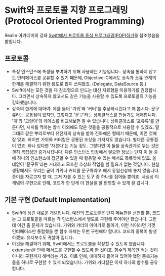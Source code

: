 # Swift와 프로토콜 지향 프로그래밍 (Protocol Oriented Programming)

Realm 아카데미의 강좌 [Swift에서 프로토콜 중심 프로그래밍(POP)하기](https://academy.realm.io/kr/posts/protocol-oriented-programming-in-swift/)를 참조했음을 밝힙니다.

## 프로토콜
- 특정 인스턴스에 특성을 부여하기 위해 사용하는 기능입니다.. 상속을 통하지 않고도 인터페이스를 공유할 수 있기 때문에, Objective-C에서도 상속과 소유 관계의 한계를 해결하기 위한 용도로 많이 쓰여왔죠. (Delegate, DataSource 등.)
- Swift에서는 모든 것을 다 참조형으로 만드는 대신 자료형을 이용하기를 권장합니다. 그러면서 상속하지 않고서도 같은 기능을 사용할 수 있도록 프로토콜의 기능을 강화했습니다.
- 상속의 한계에 대하여: 예를 들어 '가위'와 '커터'를 추상화시킨다고 해 봅시다. 문구류라는 공통점이 있지만, 그렇다고 '문구'라는 상위클래스를 만들기도 애매합니다. '개'와 '고양이'의 케이스를 비교해보면 알 수 있습니다. 상위클래스로 '포유류'를 만든다면, 새끼를 먹이는 방식 이외에도 많은 것들을 공통적으로 사용할 수 있겠죠. 말 그대로 같은 뿌리로부터 유전자의 상속을 받아 진화해온 형태기 때문에, 이런 것에 잘 맞죠. 하지만 가위와 커터칼은 공통된 조상을 가지지도 않습니다. 별다른 공통점이 없죠. 하나 있다면 '자른다'는 기능 정도. 그렇다면 이 둘을 상속관계로 묶는 것은 괜히 복잡성만 증가시킵니다. 다른 인스턴스 입장에서 필요한 정보는 단지 이 둘 중에 하나의 인스턴스에 접근할 수 있을 때 활용할 수 있는 메서드 목록밖에 없죠. 쓸데없이 '문구류'라는 거대하고 모호한 추상화 작업을 할 필요가 없는 것입니다. 현실 생활에서도 우리는 굳이 가위나 커터를 문구류라고 해서 동일선상에 놓지 않습니다. 종이를 자르고자 할 때, 그저 자를 수 있는 도구 중 하나를 집어들 뿐이죠. 사실상 이 개념의 구현으로 인해, 코드가 한 단계 더 현실을 잘 반영할 수 있게 된 겁니다.

## 기본 구현 (Default Implementation)
- Swift에 생긴 새로운 개념입니다. 예전의 프로토콜은 단지 메뉴판을 선언할 뿐, 코드는 그 프로토콜을 따르는 각 인스턴스에서 별도로 구현해 주어야만 했습니다. 그런데 이건 좀 문제가 있습니다. 가위와 커터의 이야기로 돌아가, 이런 식이라면 기껏 인터페이스만 통합했을 뿐 함수 자체는 두번 구현해야 합니다. 코드의 중복이 발생하겠죠. 유지보수도 귀찮아 집니다.
- 이것을 해결하기 위해, Swift에서는 프로토콜을 확장할 수 있도록 했습니다. extension을 안에 메서드를 구현할 수 있도록 한 것이죠. 함수의 제목만 적는 것이 아니라 구현까지 해버리는 거죠. 이로 인해, 애매하게 흩어져 있어야 했던 중복기능들을 하나로 구현할 수 있게 되었습니다. 가위와 커터칼은 이제 하나의 함수를 공유합니다.